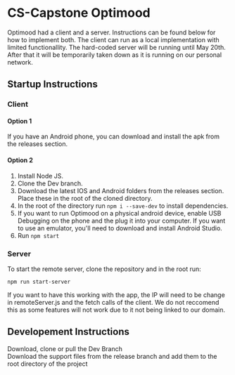 # CS-Capstone Optimood
 
Optimood had a client and a server. Instructions can be found below for how to implement both. The client can run as a local implementation with limited functionallity. The hard-coded server will be running until May 20th. After that it will be temporarily taken down as it is running on our personal network.
 
## Startup Instructions

### Client

#### Option 1
If you have an Android phone, you can download and install the apk from the releases section. 

#### Option 2
1. Install Node JS.
2. Clone the Dev branch.
3. Download the latest IOS and Android folders from the releases section. Place these in the root of the cloned directory.
4. In the root of the directory run `npm i --save-dev` to install dependencies.
5. If you want to run Optimood on a physical android device, enable USB Debugging on the phone and the plug it into your computer. If you want to use an emulator, you'll need to download and install Android Studio.
6. Run `npm start`

### Server
To start the remote server, clone the repository and in the root run:
```
npm run start-server
```
If you want to have this working with the app, the IP will need to be change in remoteServer.js and the fetch calls of the client. We do not reccomend this as some features will not work due to it not being linked to our domain.


## Developement Instructions
Download, clone or pull the Dev Branch\
Download the support files from the release branch and add them to the root directory of the project
